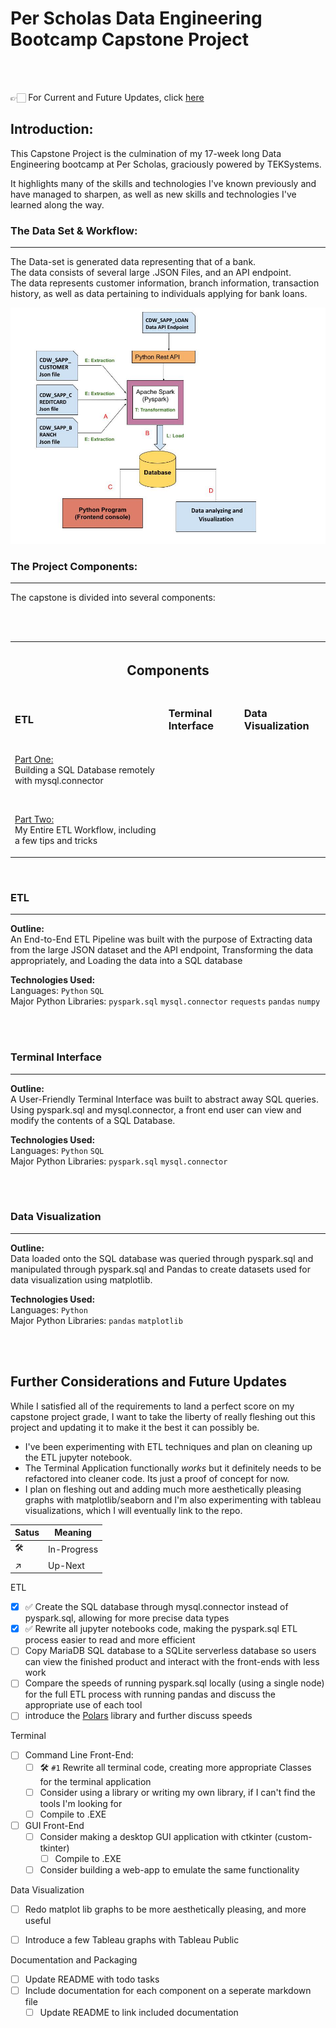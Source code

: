 # Per Scholas Data Engineering Bootcamp Capstone Project 
<br><br>

👉🏻 For Current and Future Updates, click [here](#further-considerations-and-future-updates)

## Introduction:


This Capstone Project is the culmination of my 17-week long Data Engineering bootcamp at Per Scholas, graciously powered by TEKSystems. 

It highlights many of the skills and technologies I've known previously and have managed to sharpen, as well as new skills and technologies I've learned along the way. 

### The Data Set & Workflow:
---
The Data-set is generated data representing that of a bank. <br>
The data consists of several large .JSON Files, and an API endpoint. <br> 
The data represents customer information, branch information, transaction history, as well as data pertaining to individuals applying for bank loans.

<div align="center">
<img src="https://raw.githubusercontent.com/The-Captain-William/Per-Scholas-Capstone/main/images/capstone_workflow_process.jpg" width=720px>
</div>
  
### The Project Components:
---
The capstone is divided into several components: 

<br><br>

<div align="center">
<table>
<th colspan="3"> <h2>Components</h2> </th>

  <tr>  <!-- ETL COLS -->
    <td>
    <h3>ETL </h3>
    </td>
    <td>
    <h3>Terminal Interface</h3>
    </td>
    <td>
    <h3>Data Visualization</h3>
    </td>
  </tr>
  
<tr>
  <td>
  <p><a href='https://github.com/The-Captain-William/Per-Scholas-Capstone/blob/main/main/ETL/ETL_Part_1_building_the_database.ipynb'>Part One:</a><br>Building a SQL Database remotely with mysql.connector</p>
  <br>
  <p>
  <a href='https://github.com/The-Captain-William/Per-Scholas-Capstone/blob/main/main/ETL/ETL_Part_2_The_ETL_Process.ipynb'>Part Two:</a><br>My Entire ETL Workflow, including a few tips and tricks
  </p>
  </td>

</tr>
  
</table>
</div>

<br>

### ETL
---
**Outline:** <br>
An End-to-End ETL Pipeline was built with the purpose of Extracting data from the large JSON dataset and the API endpoint, Transforming the data appropriately, and Loading the data into a SQL database
<br>

**Technologies Used:** <br>
Languages: `Python` `SQL` <br>
Major Python Libraries: `pyspark.sql` `mysql.connector` `requests` `pandas` `numpy`

<br><br>
### Terminal Interface
---
**Outline:** <br>
A User-Friendly Terminal Interface was built to abstract away SQL queries. 
Using pyspark.sql and mysql.connector, a front end user can view and modify the contents of a SQL Database. 
<br>

**Technologies Used:**<br>
Languages: `Python` `SQL` <br>
Major Python Libraries: `pyspark.sql` `mysql.connector`
<br>

<br><br>
### Data Visualization
---
**Outline:**<br>
Data loaded onto the SQL database was queried through pyspark.sql and manipulated through pyspark.sql and Pandas to create datasets used for data visualization using matplotlib. 
<br>

**Technologies Used:**<br>
Languages: `Python` <br>
Major Python Libraries: `pandas` `matplotlib`
<br>

<br><br>
## Further Considerations and Future Updates
While I satisfied all of the requirements to land a perfect score on my capstone project grade, I want to take the liberty of really fleshing out this project and updating it to make it the best it can possibly be. 

- I've been experimenting with ETL techniques and plan on cleaning up the ETL jupyter notebook.
- The Terminal Application functionally *works* but  it definitely needs to be refactored into cleaner code. Its just a proof of concept for now.
- I plan on fleshing out and adding much more aesthetically pleasing graphs with matplotlib/seaborn and I'm also experimenting with tableau visualizations, which I will eventually link to the repo.

| Satus  | Meaning | 
| ------ | --------|
| 🛠     | In-Progress|
|↗       | Up-Next     |


ETL
- [X] ✅ Create the SQL database through mysql.connector instead of pyspark.sql, allowing for more precise data types 
- [X] ✅ Rewrite all jupyter notebooks code, making  the pyspark.sql ETL process easier to read and more efficient 
- [ ] Copy MariaDB SQL database to a SQLite serverless database so users can view the finished product and interact with the front-ends with less work
- [ ] Compare the speeds of running pyspark.sql locally (using a single node) for the full ETL process with running pandas and discuss the appropriate use of each tool
- [ ] introduce the <a href="https://github.com/pola-rs/polars">Polars</a> library and further discuss speeds

Terminal
- [ ] Command Line Front-End:
  - [ ]  🛠 `#1` Rewrite all terminal code, creating more appropriate Classes for the terminal application 
    - [ ] Consider using a library or writing my own library, if I can't find the tools I'm looking for
  - [ ] Compile to .EXE

- [ ] GUI Front-End
  - [ ] Consider making a desktop GUI application with ctkinter (custom-tkinter)
    - [ ] Compile to .EXE
  - [ ] Consider building a web-app to emulate the same functionality 

Data Visualization
- [ ] Redo matplot lib graphs to be more aesthetically pleasing, and more useful
- [ ] Introduce a few Tableau graphs with Tableau Public


Documentation and Packaging
- [ ] Update README with todo tasks
- [ ] Include documentation for each component on a seperate markdown file
  - [ ] Update README to link included documentation
